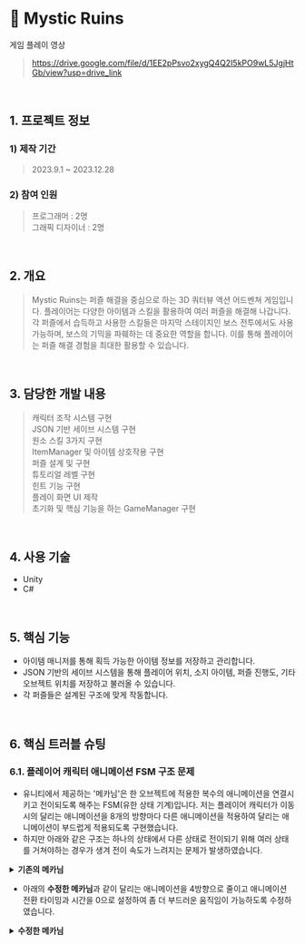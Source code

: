 # :pushpin: Mystic Ruins
게임 플레이 영상
>https://drive.google.com/file/d/1EE2pPsvo2xygQ4Q2I5kPO9wL5JgjHtGb/view?usp=drive_link

</br>

## 1. 프로젝트 정보
### **1) 제작 기간**
>2023.9.1 ~ 2023.12.28

### **2) 참여 인원**
>프로그래머 : 2명   
>그래픽 디자이너 : 2명

</br>

## 2. 개요
>Mystic Ruins는 퍼즐 해결을 중심으로 하는 3D 쿼터뷰 액션 어드벤쳐 게임입니다. 플레이어는 다양한 아이템과 스킬을 활용하여 여러 퍼즐을 해결해 나갑니다. 각 퍼즐에서 습득하고 사용한 스킬들은 마지막 스테이지인 보스 전투에서도 사용 가능하며, 보스의 기믹을 파훼하는 데 중요한 역할을 합니다. 이를 통해 플레이어는 퍼즐 해결 경험을 최대한 활용할 수 있습니다.
</br>

## 3. 담당한 개발 내용
>캐릭터 조작 시스템 구현   
>JSON 기반 세이브 시스템 구현   
>원소 스킬 3가지 구현   
>ItemManager 및 아이템 상호작용 구현   
>퍼즐 설계 및 구현   
>튜토리얼 레벨 구현   
>힌트 기능 구현   
>플레이 화면 UI 제작   
>초기화 및 핵심 기능을 하는 GameManager 구현   

</br>

## 4. 사용 기술
- Unity
- C#

</br>

## 5. 핵심 기능
- 아이템 매니저를 통해 획득 가능한 아이템 정보를 저장하고 관리합니다.
- JSON 기반의 세이브 시스템을 통해 플레이어 위치, 소지 아이템, 퍼즐 진행도, 기타 오브젝트 위치를 저장하고 불러올 수 있습니다.
- 각 퍼즐들은 설계된 구조에 맞게 작동합니다.

</br>

## 6. 핵심 트러블 슈팅
### 6.1. 플레이어 캐릭터 애니메이션 FSM 구조 문제
- 유니티에서 제공하는 '메카님'은 한 오브젝트에 적용한 복수의 애니메이션을 연결시키고 전이되도록 해주는 FSM(유한 상태 기계)입니다.
저는 플레이어 캐릭터가 이동 시의 달리는 애니메이션을 8개의 방향마다 다른 애니메이션을 적용하여 달리는 애니메이션이 부드럽게 적용되도록 구현했습니다.
- 하지만 아래와 같은 구조는 하나의 상태에서 다른 상태로 전이되기 위해 여러 상태를 거쳐야하는 경우가 생겨 전이 속도가 느려지는 문제가 발생하였습니다.

<details>
<summary><b>기존의 메카님</b></summary>
<div markdown="1">
  
![](https://github.com/shuby-te/Mystic-Ruins/assets/101082590/2e27b860-0649-4d1d-9cac-8f7e6a7f9bca)

</div>
</details>

- 아래의 **수정한 메카님**과 같이 달리는 애니메이션을 4방향으로 줄이고 애니메이션 전환 타이밍과 시간을 0으로 설정하여 좀 더 부드러운 움직임이 가능하도록 수정하였습니다.

<details>
<summary><b>수정한 메카님</b></summary>
<div markdown="1">
  
![image](https://github.com/shuby-te/Mystic-Ruins/assets/101082590/2e325fd9-0369-45a1-b129-8e7ff9e543c3)

</div>
</details>
